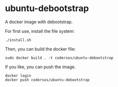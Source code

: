 ubuntu-debootstrap
==================

A docker image with debootstrap.

For first use, install the file system:

    ./install.sh

Then, you can build the docker file:

    sudo docker build . -t codersos/ubuntu-debootstrap

If you like, you can push the image.

    docker login
    docker push codersos/ubuntu-debootstrap

